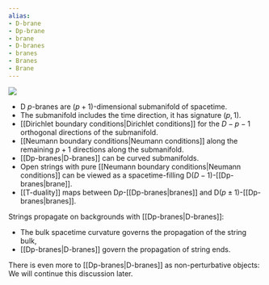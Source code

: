 ```yaml
---
alias:
- D-brane
- Dp-brane
- brane
- D-branes
- branes
- Branes
- Brane
---
```

![](https://cdn.mathpix.com/cropped/2022_01_21_c2f821e442f23993db05g-4.jpg?height=192&width=150&top_left_y=1432&top_left_x=540)

- D $p$-branes are $(p+1)$-dimensional submanifold of spacetime.
- The submanifold includes the time direction, it has signature $(p, 1)$.
- [[Dirichlet boundary conditions|Dirichlet conditions]] for the $D-p-1$ orthogonal directions of the submanifold.
- [[Neumann boundary conditions|Neumann conditions]] along the remaining $p+1$ directions along the submanifold.
- [[Dp-branes|D-branes]] can be curved submanifolds. 
- Open strings with pure [[Neumann boundary conditions|Neumann conditions]] can be viewed as a spacetime-filling $\mathrm{D}(D-1)$-[[Dp-branes|brane]].
- [[T-duality]] maps between $\mathrm{D} p$-[[Dp-branes|branes]] and $\mathrm{D}(p \pm 1)$-[[Dp-branes|branes]].

Strings propagate on backgrounds with [[Dp-branes|D-branes]]:
- The bulk spacetime curvature governs the propagation of the string bulk,
- [[Dp-branes|D-branes]] govern the propagation of string ends.

There is even more to [[Dp-branes|D-branes]] as non-perturbative objects: We will continue this discussion later.